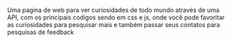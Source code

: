 Uma pagina de web para ver curiosidades de todo mundo através de uma API,
com os principais codigos sendo em css e js, 
onde você pode favoritar as curiosidades para pesquisar mais e também passar seus contatos para pesquisas de feedback
